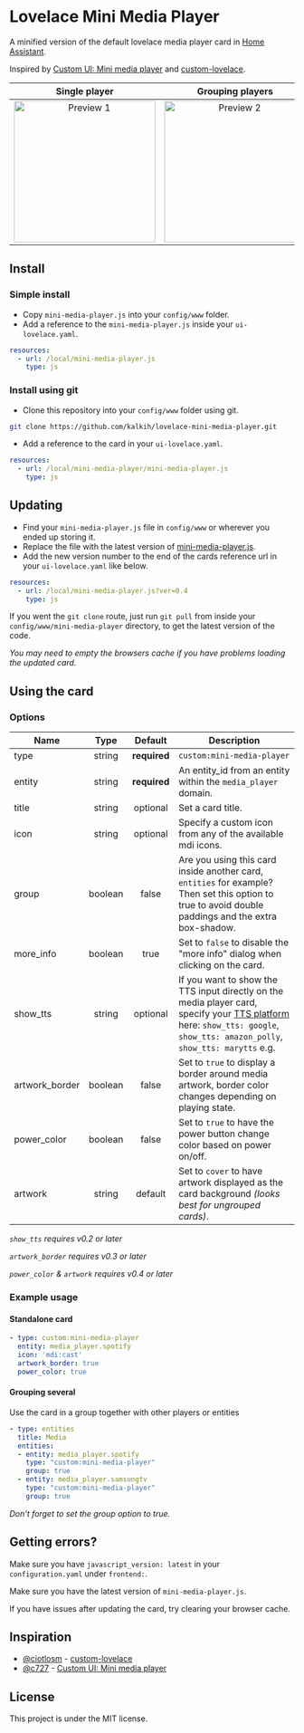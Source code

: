 # Lovelace Mini Media Player
A minified version of the default lovelace media player card in [Home Assistant](https://github.com/home-assistant/home-assistant).

Inspired by [Custom UI: Mini media player](https://community.home-assistant.io/t/custom-ui-mini-media-player/40135) and [custom-lovelace](https://github.com/ciotlosm/custom-lovelace).

| Single player | Grouping players| Customizable |
|:----:|:----:|:----:|
| <img src="https://user-images.githubusercontent.com/457678/45498746-0fe00480-b77b-11e8-8930-6b350877445d.png" alt="Preview 1" width="250"> | <img src="https://user-images.githubusercontent.com/457678/45498745-0fe00480-b77b-11e8-8a54-8946c535ac11.png" alt="Preview 2" width="250"> | <img src="https://user-images.githubusercontent.com/457678/45644414-f530c700-babd-11e8-8a80-571afa79547e.png" alt="Preview 2" width="250"> |

## Install

### Simple install

- Copy `mini-media-player.js` into your `config/www` folder.
- Add a reference to the `mini-media-player.js` inside your `ui-lovelace.yaml`.

```yaml
resources:
  - url: /local/mini-media-player.js
    type: js
```

### Install using git

- Clone this repository into your `config/www` folder using git.

```bash
git clone https://github.com/kalkih/lovelace-mini-media-player.git
```

- Add a reference to the card in your `ui-lovelace.yaml`.

```yaml
resources:
  - url: /local/mini-media-player/mini-media-player.js
    type: js
```

## Updating
- Find your `mini-media-player.js` file in `config/www` or wherever you ended up storing it.
- Replace the file with the latest version of [mini-media-player.js](mini-media-player.js).
- Add the new version number to the end of the cards reference url in your `ui-lovelace.yaml` like below.

```yaml
resources:
  - url: /local/mini-media-player.js?ver=0.4
    type: js
```

If you went the `git clone` route, just run `git pull` from inside your `config/www/mini-media-player` directory, to get the latest version of the code.

*You may need to empty the browsers cache if you have problems loading the updated card.*

## Using the card

### Options

| Name | Type | Default | Description |
|------|:----:|:-------:|-------------|
| type | string | **required** | `custom:mini-media-player`
| entity | string | **required** | An entity_id from an entity within the `media_player` domain.
| title | string | optional | Set a card title.
| icon | string | optional | Specify a custom icon from any of the available mdi icons.
| group | boolean | false | Are you using this card inside another card, `entities` for example? Then set this option to true to avoid double paddings and the extra box-shadow.
| more_info | boolean | true | Set to `false` to disable the "more info" dialog when clicking on the card.
| show_tts | string | optional | If you want to show the TTS input directly on the media player card, specify your [TTS platform](https://www.home-assistant.io/components/tts/) here: `show_tts: google`, `show_tts: amazon_polly`, `show_tts: marytts` e.g.
| artwork_border | boolean | false | Set to `true` to display a border around media artwork, border color changes depending on playing state.
| power_color | boolean | false | Set to `true` to have the power button change color based on power on/off.
| artwork | string | default | Set to `cover` to have artwork displayed as the card background *(looks best for ungrouped cards)*.

*`show_tts` requires v0.2 or later*

*`artwork_border` requires v0.3 or later*

*`power_color` & `artwork` requires v0.4 or later*

### Example usage

#### Standalone card
```yaml
- type: custom:mini-media-player
  entity: media_player.spotify
  icon: 'mdi:cast'
  artwork_border: true
  power_color: true
```

#### Grouping several
Use the card in a group together with other players or entities

```yaml
- type: entities
  title: Media
  entities:
  - entity: media_player.spotify
    type: "custom:mini-media-player"
    group: true
  - entity: media_player.samsungtv
    type: "custom:mini-media-player"
    group: true
```

*Don't forget to set the group option to true.*

## Getting errors?
Make sure you have `javascript_version: latest` in your `configuration.yaml` under `frontend:`.

Make sure you have the latest version of `mini-media-player.js`.

If you have issues after updating the card, try clearing your browser cache.

## Inspiration
- [@ciotlosm](https://github.com/ciotlosm) - [custom-lovelace](https://github.com/ciotlosm/custom-lovelace)
- [@c727](https://github.com/c727) - [Custom UI: Mini media player](https://community.home-assistant.io/t/custom-ui-mini-media-player/40135)

## License
This project is under the MIT license.
